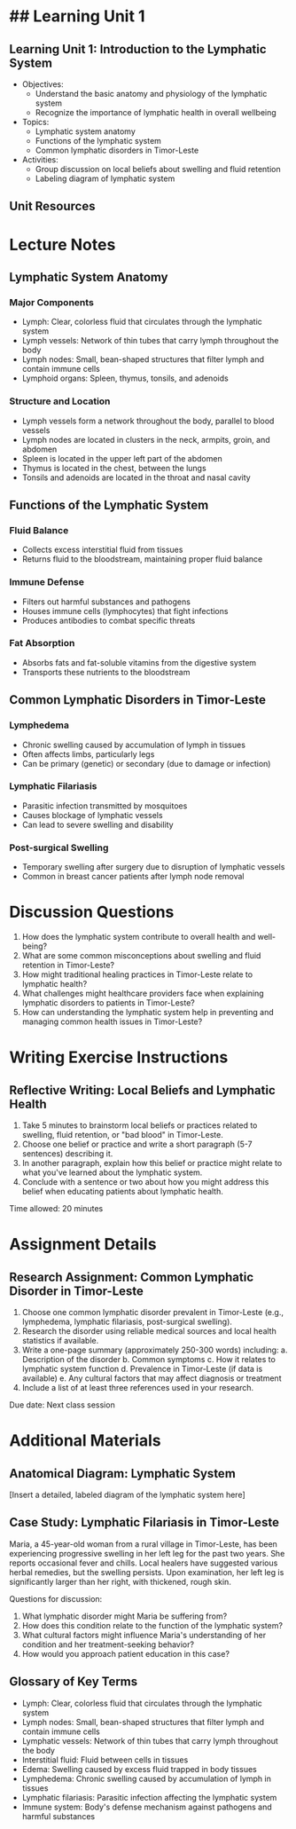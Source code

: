 # ## Learning Unit 1

## Learning Unit 1: Introduction to the Lymphatic System
- Objectives:
  * Understand the basic anatomy and physiology of the lymphatic system
  * Recognize the importance of lymphatic health in overall wellbeing
- Topics:
  * Lymphatic system anatomy
  * Functions of the lymphatic system
  * Common lymphatic disorders in Timor-Leste
- Activities:
  * Group discussion on local beliefs about swelling and fluid retention
  * Labeling diagram of lymphatic system

## Unit Resources

# Lecture Notes

## Lymphatic System Anatomy

### Major Components
- Lymph: Clear, colorless fluid that circulates through the lymphatic system
- Lymph vessels: Network of thin tubes that carry lymph throughout the body
- Lymph nodes: Small, bean-shaped structures that filter lymph and contain immune cells
- Lymphoid organs: Spleen, thymus, tonsils, and adenoids

### Structure and Location
- Lymph vessels form a network throughout the body, parallel to blood vessels
- Lymph nodes are located in clusters in the neck, armpits, groin, and abdomen
- Spleen is located in the upper left part of the abdomen
- Thymus is located in the chest, between the lungs
- Tonsils and adenoids are located in the throat and nasal cavity

## Functions of the Lymphatic System

### Fluid Balance
- Collects excess interstitial fluid from tissues
- Returns fluid to the bloodstream, maintaining proper fluid balance

### Immune Defense
- Filters out harmful substances and pathogens
- Houses immune cells (lymphocytes) that fight infections
- Produces antibodies to combat specific threats

### Fat Absorption
- Absorbs fats and fat-soluble vitamins from the digestive system
- Transports these nutrients to the bloodstream

## Common Lymphatic Disorders in Timor-Leste

### Lymphedema
- Chronic swelling caused by accumulation of lymph in tissues
- Often affects limbs, particularly legs
- Can be primary (genetic) or secondary (due to damage or infection)

### Lymphatic Filariasis
- Parasitic infection transmitted by mosquitoes
- Causes blockage of lymphatic vessels
- Can lead to severe swelling and disability

### Post-surgical Swelling
- Temporary swelling after surgery due to disruption of lymphatic vessels
- Common in breast cancer patients after lymph node removal

# Discussion Questions

1. How does the lymphatic system contribute to overall health and well-being?
2. What are some common misconceptions about swelling and fluid retention in Timor-Leste?
3. How might traditional healing practices in Timor-Leste relate to lymphatic health?
4. What challenges might healthcare providers face when explaining lymphatic disorders to patients in Timor-Leste?
5. How can understanding the lymphatic system help in preventing and managing common health issues in Timor-Leste?

# Writing Exercise Instructions

## Reflective Writing: Local Beliefs and Lymphatic Health

1. Take 5 minutes to brainstorm local beliefs or practices related to swelling, fluid retention, or "bad blood" in Timor-Leste.
2. Choose one belief or practice and write a short paragraph (5-7 sentences) describing it.
3. In another paragraph, explain how this belief or practice might relate to what you've learned about the lymphatic system.
4. Conclude with a sentence or two about how you might address this belief when educating patients about lymphatic health.

Time allowed: 20 minutes

# Assignment Details

## Research Assignment: Common Lymphatic Disorder in Timor-Leste

1. Choose one common lymphatic disorder prevalent in Timor-Leste (e.g., lymphedema, lymphatic filariasis, post-surgical swelling).
2. Research the disorder using reliable medical sources and local health statistics if available.
3. Write a one-page summary (approximately 250-300 words) including:
   a. Description of the disorder
   b. Common symptoms
   c. How it relates to lymphatic system function
   d. Prevalence in Timor-Leste (if data is available)
   e. Any cultural factors that may affect diagnosis or treatment
4. Include a list of at least three references used in your research.

Due date: Next class session

# Additional Materials

## Anatomical Diagram: Lymphatic System

[Insert a detailed, labeled diagram of the lymphatic system here]

## Case Study: Lymphatic Filariasis in Timor-Leste

Maria, a 45-year-old woman from a rural village in Timor-Leste, has been experiencing progressive swelling in her left leg for the past two years. She reports occasional fever and chills. Local healers have suggested various herbal remedies, but the swelling persists. Upon examination, her left leg is significantly larger than her right, with thickened, rough skin.

Questions for discussion:
1. What lymphatic disorder might Maria be suffering from?
2. How does this condition relate to the function of the lymphatic system?
3. What cultural factors might influence Maria's understanding of her condition and her treatment-seeking behavior?
4. How would you approach patient education in this case?

## Glossary of Key Terms

- Lymph: Clear, colorless fluid that circulates through the lymphatic system
- Lymph nodes: Small, bean-shaped structures that filter lymph and contain immune cells
- Lymphatic vessels: Network of thin tubes that carry lymph throughout the body
- Interstitial fluid: Fluid between cells in tissues
- Edema: Swelling caused by excess fluid trapped in body tissues
- Lymphedema: Chronic swelling caused by accumulation of lymph in tissues
- Lymphatic filariasis: Parasitic infection affecting the lymphatic system
- Immune system: Body's defense mechanism against pathogens and harmful substances